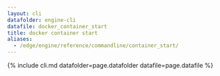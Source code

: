 ```yaml
---
layout: cli
datafolder: engine-cli
datafile: docker_container_start
title: docker container start
aliases:
  - /edge/engine/reference/commandline/container_start/
---
```

<!--
This page is automatically generated from Docker's source code. If you want to
suggest a change to the text that appears here, open a ticket or pull request
in the source repository on GitHub:

https://github.com/docker/cli
-->

{% include cli.md datafolder=page.datafolder datafile=page.datafile %}
